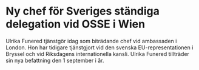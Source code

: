 # Ny chef för Sveriges ständiga delegation vid OSSE i Wien

Ulrika Funered tjänstgör idag som biträdande chef vid ambassaden i London. Hon har tidigare tjänstgjort vid den svenska EU\-representationen i Bryssel och vid Riksdagens internationella kansli.
Ulrika Funered tillträder sin nya befattning den 1 september i år.
